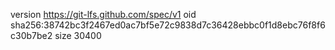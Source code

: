 version https://git-lfs.github.com/spec/v1
oid sha256:38742bc3f2467ed0ac7bf5e72c9838d7c36428ebbc0f1d8ebc76f8f6c30b7be2
size 30400
